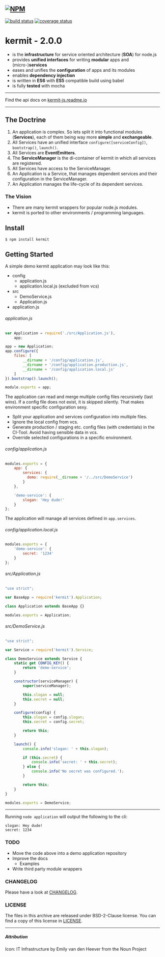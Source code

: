 [![NPM](https://nodei.co/npm/kermit.png?downloads=true)](https://nodei.co/npm/kermit/)
---
[![build status](https://ci.gitlab.com/projects/3656/status.png?ref=master)](https://ci.gitlab.com/projects/3656?ref=master)
[![coverage status](https://coveralls.io/repos/kermit-js/kermit/badge.svg?branch=master&service=github)](https://coveralls.io/github/kermit-js/kermit?branch=master)

# kermit - 2.0.0

- is the **infrastructure** for service oriented architecture (**SOA**) for node.js
- provides **unified interfaces** for writing **modular** apps and (micro-)**services**
- eases and unifies the **configuration** of apps and its modules
- enables **dependency injection**
- is written in **ES6** with **ES5** compatible build using babel
- is fully **tested** with mocha

---
Find the api docs on [kermit-js.readme.io](https://kermit-js.readme.io)

---

## The Doctrine

1. An application is complex. So lets split it into functional modules (**Services**),
each of them being way more **simple** and **exchangeable**.
2. All Services have an unified interface `configure([serviceConfig])`, `bootstrap()`, `launch()`.
3. All Services are **EventEmitters**.
4. The **ServiceManager** is the di-container of kermit in which all services are registered.
5. All Services have access to the ServiceManager.
6. An Application is a Service, that manages dependent services and their configuration in the ServiceManager.
7. An Application manages the life-cycle of its dependent services.


### The Vision

- There are many kermit wrappers for popular node.js modules.
- kermit is ported to other environments / programming languages.


## Install ##

`$ npm install kermit`


## Getting Started

A simple demo kermit application may look like this:

- config
    - application.js
    - application.local.js (excluded from vcs)
- src
    - DemoService.js
    - Application.js
- application.js

###### application.js

```js
var Application = require('./src/Application.js'),
    app;

app = new Application;
app.configure({
    files: [
        __dirname + '/config/application.js',
        __dirname + '/config/application.production.js',
        __dirname + '/config/application.local.js'
    ]
}).bootstrap().launch();

module.exports = app;
```

The application can read and merge multiple config files recursively (last wins).
If a config file does not exist, it is skipped silently. That makes environment specific configuration sexy.
- Split your application and services configuration into multiple files.
- Ignore the local config from vcs.
- Generate production / staging etc. config files (with credentials) in the CI-Tool.
Avoid having sensible data in vcs.
- Override selected configurations in a specific environment.

###### config/application.js

```js
modules.exports = {
    app: {
        services: {
          demo: require(__dirname + '/../src/DemoService')
        }
    },

    'demo-service': {
        slogan: 'Hey dude!'
    }
};
```

The application will manage all services defined in `app.services`.

###### config/application.local.js

```js
modules.exports = {
    'demo-service': {
        secret: '1234'
    }
};
```

###### src/Application.js

```js
"use strict";

var BaseApp = require('kermit').Application;

class Application extends BaseApp {}

modules.exports = Application;
```

###### src/DemoService.js

```js
"use strict";

var Service = require('kermit').Service;

class DemoService extends Service {
    static get CONFIG_KEY() {
        return 'demo-service';
    }

    constructor(serviceManager) {
        super(serviceManager);

        this.slogan = null;
        this.secret = null;
    }

    configure(config) {
        this.slogan = config.slogan;
        this.secret = config.secret;

        return this;
    }

    launch() {
        console.info('slogan: ' + this.slogan);

        if (this.secret) {
            console.info('secret: ' + this.secret);
        } else {
            console.info('No secret was configured.');
        }

        return this;
    }
}

modules.exports = DemoService;
```
---

Running `node application` will output the following to the cli:

```
slogan: Hey dude!
secret: 1234
```

### TODO

- Move the code above into a demo application repository
- Improve the docs
    - Examples
- Write third party module wrappers


### CHANGELOG

Please have a look at [CHANGELOG](https://gitlab.com/kermit-js/kermit/raw/master/CHANGELOG).


### LICENSE

The files in this archive are released under BSD-2-Clause license.
You can find a copy of this license in [LICENSE](https://gitlab.com/kermit-js/kermit/raw/master/LICENSE).


---
##### Attribution

Icon: IT Infrastructure by Emily van den Heever from the Noun Project
